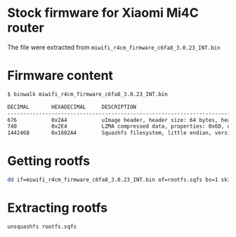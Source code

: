 # Stock firmware for Xiaomi Mi4C router
The file were extracted from `miwifi_r4cm_firmware_c6fa8_3.0.23_INT.bin`

# Firmware content
```bash
$ binwalk miwifi_r4cm_firmware_c6fa8_3.0.23_INT.bin

DECIMAL       HEXADECIMAL     DESCRIPTION
--------------------------------------------------------------------------------
676           0x2A4           uImage header, header size: 64 bytes, header CRC: 0x997EE441, created: 2020-08-14 12:36:07, image size: 1436818 bytes, Data Address: 0x80000000, Entry Point: 0x80000000, data CRC: 0x928A9589, OS: Linux, CPU: MIPS, image type: OS Kernel Image, compression type: lzma, image name: "MIPS OpenWrt Linux-3.10.14"
740           0x2E4           LZMA compressed data, properties: 0x6D, dictionary size: 8388608 bytes, uncompressed size: 4158860 bytes
1442468       0x1602A4        Squashfs filesystem, little endian, version 4.0, compression:xz, size: 9022674 bytes, 2173 inodes, blocksize: 262144 bytes, created: 2020-08-14 12:36:01
```

# Getting rootfs
```bash
dd if=miwifi_r4cm_firmware_c6fa8_3.0.23_INT.bin of=rootfs.sqfs bs=1 skip=1442468
```

# Extracting rootfs
```bash
unsquashfs rootfs.sqfs
```
